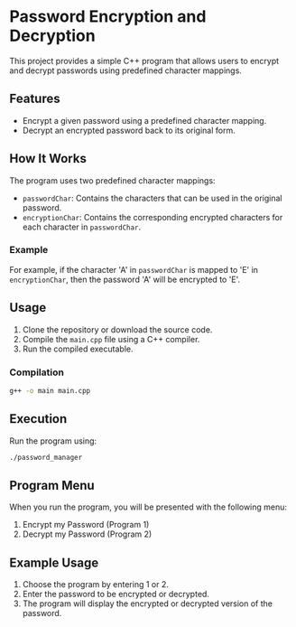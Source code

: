 # Password Encryption and Decryption

This project provides a simple C++ program that allows users to encrypt and decrypt passwords using predefined character mappings.

## Features

- Encrypt a given password using a predefined character mapping.
- Decrypt an encrypted password back to its original form.

## How It Works

The program uses two predefined character mappings:
- `passwordChar`: Contains the characters that can be used in the original password.
- `encryptionChar`: Contains the corresponding encrypted characters for each character in `passwordChar`.

### Example

For example, if the character 'A' in `passwordChar` is mapped to 'E' in `encryptionChar`, then the password 'A' will be encrypted to 'E'.

## Usage

1. Clone the repository or download the source code.
2. Compile the `main.cpp` file using a C++ compiler.
3. Run the compiled executable.

### Compilation

```sh
g++ -o main main.cpp
```

## Execution

Run the program using:

```sh
./password_manager
```

## Program Menu
When you run the program, you will be presented with the following menu:

1. Encrypt my Password (Program 1)
2. Decrypt my Password (Program 2)

## Example Usage
1. Choose the program by entering 1 or 2.
2. Enter the password to be encrypted or decrypted.
3. The program will display the encrypted or decrypted version of the password.
